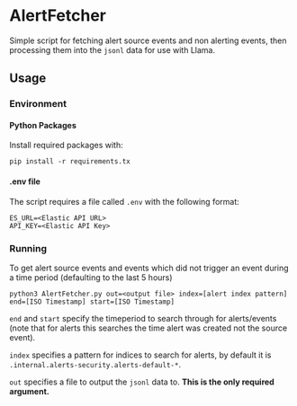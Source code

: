 # AlertFetcher
Simple script for fetching alert source events and non alerting events, then processing them into the `jsonl` data for use with Llama.

## Usage
### Environment
#### Python Packages
Install required packages with:

```pip install -r requirements.tx```

#### .env file
The script requires a file called `.env` with the following format:

```
ES_URL=<Elastic API URL>
API_KEY=<Elastic API Key>
```

### Running

To get alert source events and events which did not trigger an event 
during a time period (defaulting to the last 5 hours)
```
python3 AlertFetcher.py out=<output file> index=[alert index pattern] end=[ISO Timestamp] start=[ISO Timestamp]
```

`end` and `start` specify the timeperiod to search through for alerts/events 
(note that for alerts this searches the time alert was created not the source event).

`index` specifies a pattern for indices to search for alerts, by default it is `.internal.alerts-security.alerts-default-*`. 

`out` specifies a file to output the `jsonl` data to. **This is the only required argument.**

